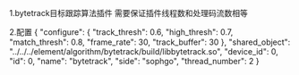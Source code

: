 1.bytetrack目标跟踪算法插件
需要保证插件线程数和处理码流数相等

2.配置
{
    "configure": {
        "track_thresh": 0.6,
        "high_thresh": 0.7,
        "match_thresh": 0.8,
        "frame_rate": 30,
        "track_buffer": 30
    },
    "shared_object": "../../../element/algorithm/bytetrack/build/libbytetrack.so",
    "device_id": 0,
    "id": 0,
    "name": "bytetrack",
    "side": "sophgo",
    "thread_number": 2
}